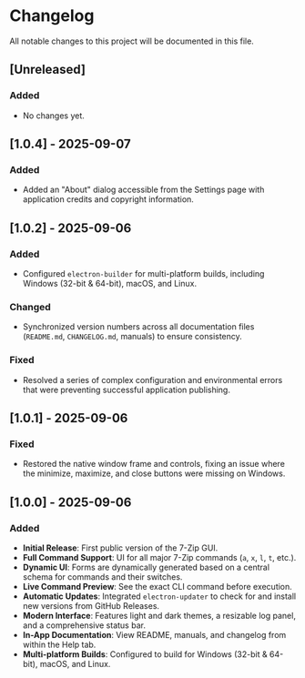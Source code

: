 # Changelog

All notable changes to this project will be documented in this file.

## [Unreleased]

### Added
- No changes yet.

## [1.0.4] - 2025-09-07

### Added
- Added an "About" dialog accessible from the Settings page with application credits and copyright information.

## [1.0.2] - 2025-09-06

### Added
- Configured `electron-builder` for multi-platform builds, including Windows (32-bit & 64-bit), macOS, and Linux.

### Changed
- Synchronized version numbers across all documentation files (`README.md`, `CHANGELOG.md`, manuals) to ensure consistency.

### Fixed
- Resolved a series of complex configuration and environmental errors that were preventing successful application publishing.

## [1.0.1] - 2025-09-06

### Fixed
- Restored the native window frame and controls, fixing an issue where the minimize, maximize, and close buttons were missing on Windows.

## [1.0.0] - 2025-09-06

### Added
- **Initial Release**: First public version of the 7-Zip GUI.
- **Full Command Support**: UI for all major 7-Zip commands (`a`, `x`, `l`, `t`, etc.).
- **Dynamic UI**: Forms are dynamically generated based on a central schema for commands and their switches.
- **Live Command Preview**: See the exact CLI command before execution.
- **Automatic Updates**: Integrated `electron-updater` to check for and install new versions from GitHub Releases.
- **Modern Interface**: Features light and dark themes, a resizable log panel, and a comprehensive status bar.
- **In-App Documentation**: View README, manuals, and changelog from within the Help tab.
- **Multi-platform Builds**: Configured to build for Windows (32-bit & 64-bit), macOS, and Linux.
